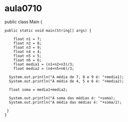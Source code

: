 # aula0710
public class Main {

    public static void main(String[] args) {

        float n1 = 7;
        float n2 = 8;
        float n3 = 9;
        float n4 = 4;
        float n5 = 5;
        float n6 = 6;
        float media1 = (n1+n2+n3)/3;
        float media2 = (n4+n5+n6)/3;
    
      System.out.println("A média de 7, 8 e 9 é: "+media1);
      System.out.println("A média de 4, 5 e 6 é: "+media2);
     
      float soma = media1+media2;

      System.out.println("A soma das médias é: "+soma);
      System.out.println("A média das médias é: "+soma/2);
     
     }
    }
